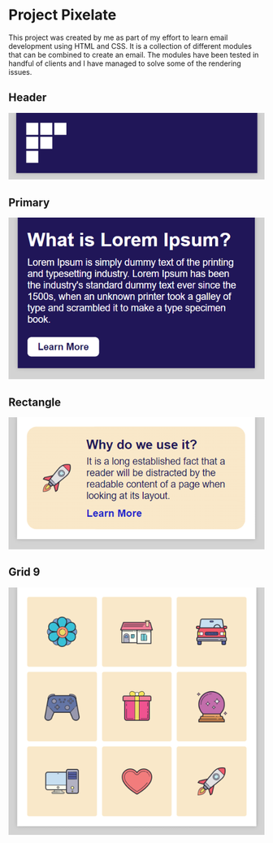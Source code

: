 # Project Pixelate

This project was created by me as part of my effort to learn email development using HTML and CSS. It is a collection of different modules that can be combined to create an email. The modules have been tested in handful of clients and I have managed to solve some of the rendering issues.

## Header

![Header](./screenshots/header.png)

## Primary

![Primary](./screenshots/primary.png)

## Rectangle

![Rectangle](./screenshots/rectangle.png)

## Grid 9

![Grid 9](./screenshots/grid9.png)
